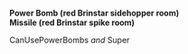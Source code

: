 ﻿**Power Bomb (red Brinstar sidehopper room)**  
**Missile (red Brinstar spike room)**

CanUsePowerBombs *and* Super
